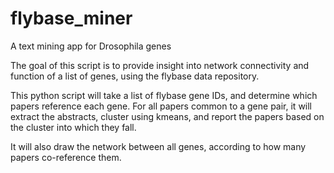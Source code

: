 # flybase_miner
A text mining app for Drosophila genes

The goal of this script is to provide insight into network connectivity and function of a list of genes, 
using the flybase data repository. 

This python script will take a list of flybase gene IDs, and determine which papers reference each gene.
For all papers common to a gene pair, it will extract the abstracts, cluster using kmeans, and report the papers
based on the cluster into which they fall. 

It will also draw the network between all genes, according to how many papers co-reference them.

